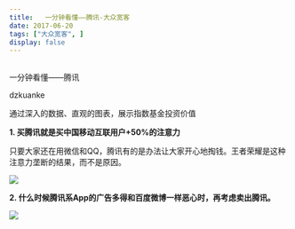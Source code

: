```yaml
---
title:   一分钟看懂——腾讯-大众宽客
date: 2017-06-20
tags: ["大众宽客", ]
display: false
---
```



## 



一分钟看懂——腾讯




dzkuanke




通过深入的数据、直观的图表，展示指数基金投资价值


**1. 买腾讯就是买中国移动互联用户+50%的注意力**



只要大家还在用微信和QQ，腾讯有的是办法让大家开心地掏钱。王者荣耀是这种注意力垄断的结果，而不是原因。



<img data-s="300,640" data-type="png" src="http://mmbiz.qpic.cn/mmbiz_png/PKw3FQPmhIhP7vXkW8KfE2VJKJIL9EpSraY1Q5WwluSJ9tb6hey3CiaBP5IpclYliaKtJH17XwNKj8a1q8ciaSzwQ/0?wx_fmt=png" style="" data-ratio="0.749211356466877" data-w="1268"/>





**2. 什么时候腾讯系App的广告多得和百度微博一样恶心时，再考虑卖出腾讯。**



<img data-s="300,640" data-type="png" src="http://mmbiz.qpic.cn/mmbiz_png/PKw3FQPmhIhP7vXkW8KfE2VJKJIL9EpSibHiaRwXRD8rQ0NpLRWMgiaictzdMSHbQADo96L6F7lcPOwhLuGQ7sfIXA/0?wx_fmt=png" style="" data-ratio="0.640625" data-w="1280"/>